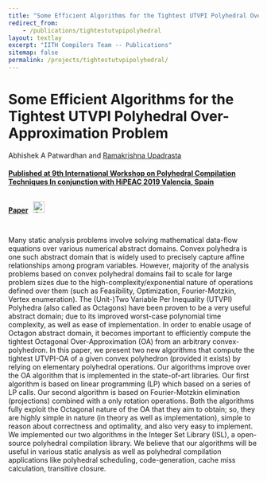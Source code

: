 ```yaml
---
title: "Some Efficient Algorithms for the Tightest UTVPI Polyhedral Over-Approximation Problem"
redirect_from:
    - /publications/tightestutvpipolyhedral
layout: textlay
excerpt: "IITH Compilers Team -- Publications"
sitemap: false
permalink: /projects/tightestutvpipolyhedral/
---
```



<div class="container-fluid" style="height:100%; width:100%"> 
<h1>Some Efficient Algorithms for the Tightest UTVPI Polyhedral Over-Approximation Problem</h1>
<p>Abhishek A Patwardhan and <a href="https://www.iith.ac.in/~ramakrishna" target="_blank">Ramakrishna Upadrasta</p>
<h4> Published at 9th International Workshop on Polyhedral Compilation Techniques In conjunction with HiPEAC 2019 Valencia, Spain</h4>
 
<br>
 
<div style="position:relative; top:-25px;">
 <h4><a href="https://acohen.gitlabpages.inria.fr/impact/impact2019/papers/IMPACT_2019_paper_2.pdf" target="_blank">Paper</a>
 &nbsp;
 <a href= "https://github.com/IITH-Compilers/ISL-UTVPI?files=1" target="_blank">
 <img class="dp-img" alt="OpenMp_Github" src="https://github.githubassets.com/favicons/favicon.svg" width="23px" height="23px" />
 </a> 
 </h4>
 </div> 
 
<p> Many static analysis problems involve solving mathematical data-flow equations over various numerical abstract domains. Convex polyhedra is one such abstract domain that is widely used to precisely capture affine relationships among program variables. However, majority of the analysis problems based on convex polyhedral domains fail to scale for large problem sizes due to the high-complexity/exponential nature of operations defined over them (such as Feasibility, Optimization, Fourier-Motzkin, Vertex enumeration).
The (Unit-)Two Variable Per Inequality (UTVPI) Polyhedra (also called as Octagons) have been proven to be a very useful abstract domain; due to its improved worst-case polynomial time complexity, as well as ease of implementation. In order to enable usage of Octagon abstract domain, it becomes important to efficiently compute the tightest Octagonal Over-Approximation (OA) from an arbitrary convex-polyhedron.
In this paper, we present two new algorithms that compute the tightest UTVPI-OA of a given convex polyhedron (provided it exists) by relying on elementary polyhedral operations. Our algorithms improve over the OA algorithm that is implemented in the state-of-art libraries.
Our first algorithm is based on linear programming (LP) which based on a series of LP calls. Our second algorithm is based on Fourier-Motzkin elimination (projections) combined with a only rotation operations. Both the algorithms fully exploit the Octagonal nature of the OA that they aim to obtain; so, they are highly simple in nature (in theory as well as implementation), simple to reason about correctness and optimality, and also very easy to implement. We implemented our two algorithms in the Integer Set Library (ISL), a open-source polyhedral compilation library.
We believe that our algorithms will be useful in various static analysis as well as polyhedral compilation applications like polyhedral scheduling, code-generation, cache miss calculation, transitive closure. </p>
<br>
</div>
